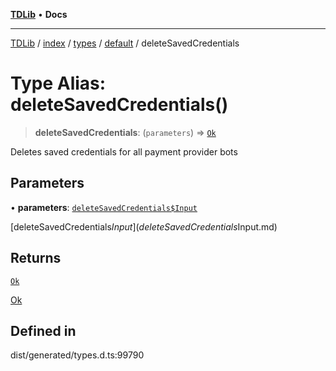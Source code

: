 [**TDLib**](../../../../../../README.md) • **Docs**

***

[TDLib](../../../../../../modules.md) / [index](../../../../../README.md) / [types](../../../README.md) / [default](../README.md) / deleteSavedCredentials

# Type Alias: deleteSavedCredentials()

> **deleteSavedCredentials**: (`parameters`) => [`Ok`](Ok-1.md)

Deletes saved credentials for all payment provider bots

## Parameters

• **parameters**: [`deleteSavedCredentials$Input`](deleteSavedCredentials$Input.md)

[deleteSavedCredentials$Input](deleteSavedCredentials$Input.md)

## Returns

[`Ok`](Ok-1.md)

[Ok](Ok-1.md)

## Defined in

dist/generated/types.d.ts:99790

